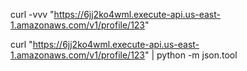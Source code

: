 curl -vvv "https://6jj2ko4wml.execute-api.us-east-1.amazonaws.com/v1/profile/123"


curl "https://6jj2ko4wml.execute-api.us-east-1.amazonaws.com/v1/profile/123" | python -m json.tool
